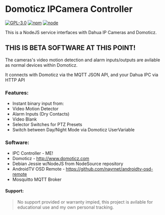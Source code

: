 # Domoticz IPCamera Controller
[![GPL-3.0](https://img.shields.io/badge/license-GPL-blue.svg)]()
[![npm](https://img.shields.io/npm/v/npm.svg)]()
[![node](https://img.shields.io/node/v/gh-badges.svg)]()

This is a NodeJS service interfaces with Dahua IP Cameras and Domoticz.

## THIS IS BETA SOFTWARE AT THIS POINT!

The cameras's video motion detection and alarm inputs/outputs are avilable as normal devices within Domoticz.

It connects with Domoticz via the MQTT JSON API, and your Dahua IPC via HTTP API

### Features:
* Instant binary input from:
 * Video Motion Detector
 * Alarm Inputs (Dry Contacts)
 * Video Blank
* Selector Switches for PTZ Presets
* Switch between Day/Night Mode via Domoticz UserVariable

### Software:
* IPC Controller - ME!
* Domoticz - http://www.domoticz.com
* Debian Jessie w/NodeJS from NodeSource repository
* AndroidTV OSD Remote - https://github.com/nayrnet/androidtv-osd-remote
* Mosquitto MQTT Broker

#### Support:
> No support provided or warranty impied, this project is avilable for educational use and my own personal tracking.
